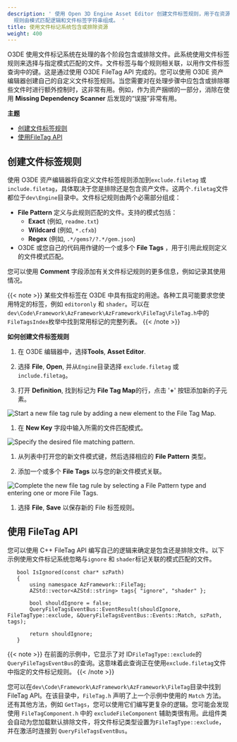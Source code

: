 ```yaml
---
description: ' 使用 Open 3D Engine Asset Editor 创建文件标签规则，用于在资源包中包含和排除文件，以便 Asset Bundler 进行处理。
  规则由模式匹配逻辑和文件标签字符串组成。 '
title: 使用文件标记系统包含或排除资源
weight: 400
---
```


O3DE 使用文件标记系统在处理的各个阶段包含或排除文件。此系统使用文件标签规则来选择与指定模式匹配的文件。文件标签与每个规则相关联，以用作文件标签查询中的键。这是通过使用 O3DE FileTag API 完成的。您可以使用 O3DE 资产编辑器创建自己的自定义文件标签规则。当您需要对在处理步骤中应包含或排除哪些文件时进行额外控制时，这非常有用。例如，作为资产捆绑的一部分，消除在使用 **Missing Dependency Scanner** 后发现的“误报”非常有用。

**主题**
+ [创建文件标签规则](#creating-file-tag-rules)
+ [使用FileTag API](#using-the-filetag-api)

## 创建文件标签规则

使用 O3DE 资产编辑器将自定义文件标签规则添加到`exclude.filetag` 或 `include.filetag`，具体取决于您是排除还是包含资产文件。这两个`.filetag`文件都位于`dev\Engine`目录中。文件标记规则由两个必需部分组成：
+ **File Pattern** 定义与此规则匹配的文件。支持的模式包括：
  + **Exact** \(例如, `readme.txt`\)
  + **Wildcard** \(例如, `*.cfxb`\)
  + **Regex** \(例如, `.*/gems?/?.*/gem.json`\)
+ O3DE 或您自己的代码用作键的一个或多个 **File Tags** ，用于引用此规则定义的文件模式匹配。

您可以使用 **Comment** 字段添加有关文件标记规则的更多信息，例如记录其使用情况。

{{< note >}}
某些文件标签在 O3DE 中具有指定的用途。各种工具可能要求您使用特定的标签，例如 `editoronly` 和 `shader`。可以在`dev\Code\Framework\AzFramework\AzFramework\FileTag\FileTag.h`中的`FileTagsIndex`枚举中找到常用标记的完整列表。
{{< /note >}}

**如何创建文件标签规则**

1. 在 O3DE 编辑器中，选择**Tools**, **Asset Editor**.

1. 选择 **File**, **Open**, 并从`Engine`目录选择 `exclude.filetag` 或 `include.filetag`。

1. 打开 **Definition**, 找到标记为 **File Tag Map**的行，点击 '**+**' 按钮添加新的子元素。

![Start a new file tag rule by adding a new element to the File Tag Map.](/images/user-guide/assetbundler/asset-bundler-filetag-new-element.png)

1. 在 **New Key** 字段中输入所需的文件匹配模式。

![Specify the desired file matching pattern.](/images/user-guide/assetbundler/asset-bundler-filetag-new-key.png)

1. 从列表中打开您的新文件模式键，然后选择相应的 **File Pattern** 类型。

1. 添加一个或多个 **File Tags** 以与您的新文件模式关联。

![Complete the new file tag rule by selecting a File Pattern type and entering one or more File Tags.](/images/user-guide/assetbundler/asset-bundler-filetag-example.png)

1. 选择 **File**, **Save** 以保存新的 File 标签规则。

## 使用 FileTag API

您可以使用 C++ FileTag API 编写自己的逻辑来确定是包含还是排除文件。以下示例使用文件标记系统忽略与`ignore` 和 `shader`标记关联的模式匹配的文件。

```
   bool IsIgnored(const char* szPath)
   {
       using namespace AzFramework::FileTag;
       AZStd::vector<AZStd::string> tags{ "ignore", "shader" };

       bool shouldIgnore = false;
       QueryFileTagsEventBus::EventResult(shouldIgnore, FileTagType::exclude, &QueryFileTagsEventBus::Events::Match, szPath, tags);

       return shouldIgnore;
   }
```

{{< note >}}
在前面的示例中，它显示了对 ID`FileTagType::exclude`的`QueryFileTagsEventBus`的查询。这意味着此查询正在使用`exclude.filetag`文件中指定的文件标记规则。
{{< /note >}}

您可以在`dev\Code\Framework\AzFramework\AzFramework\FileTag`目录中找到 FileTag API。在该目录中，`FileTag.h` 声明了上一个示例中使用的 `Match` 方法。还有其他方法，例如 `GetTags`，您可以使用它们编写更复杂的逻辑。您可能会发现使用 `FileTagComponent.h` 中的 `excludeFileComponent` 辅助类很有用。此组件类会自动为您加载默认排除文件，将文件标记类型设置为`FileTagType::exclude`，并在激活时连接到 `QueryFileTagsEventBus`。
